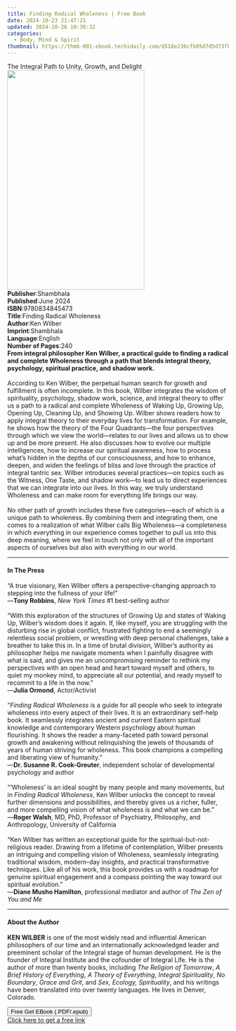 ```yaml
---
title: Finding Radical Wholeness | Free Book
date: 2024-10-23 21:47:21
updated: 2024-10-26 10:30:32
categories:
  - Body, Mind & Spirit
thumbnail: https://thmb-001-ebook.techidaily.com/d518e236cfb05d7d5d73fb0c16cc4f8379ef23f049bf5c897177665eb7cd21f5.jpg
---
```

<main id="book-container">
  <div class="flex flex-col">
    <div class="book-brief flex-1 py-6 px-4 sm:p-6 md:py-10 md:px-8">
      <!-- brief-->
      <div class="book-brief-main">
        The Integral Path to Unity, Growth, and Delight
      </div>
    </div>
    <div
      class="book-meta-info flex-1 grid gap-4 col-start-1 col-end-3 row-start-1 sm:mb-6 sm:grid-cols-4 lg:gap-6 lg:col-start-2 lg:row-end-6 lg:row-span-6 lg:mb-0"
    >
      <div
        class="book-meta-info-left place-content-center mt-4 p-4 text-sm leading-6 col-start-2 col-span-2 dark:text-slate-400"
      >
        <img
          class="w-full h-500 object-cover rounded-lg sm:h-255 sm:col-span-2 lg:col-span-full"
          src="https://img-001-ebook.techidaily.com/54b19ffeac9b633aaeaf0310452e1605a6dea66b63ac08a4832fc79855e93f33.jpg"
          alt=""
          width="312"
          height="500"
        />
      </div>
      <div
        class="book-meta-info-right mt-2 col-start-1 row-start-2 col-span-3 self-center"
      >
        <!-- meta data  -->
        <div class="flex flex-col px-4 md:px-8">
          <div class="flex-1">
            <strong>Publisher</strong>:<span class="px-2">Shambhala</span>
          </div>
          <div class="flex-1">
            <strong>Published</strong>:<span class="px-2">June 2024</span>
          </div>
          <div class="flex-1">
            <strong>ISBN</strong>:<span class="px-2">9780834845473</span>
          </div>
          <div class="flex-1">
            <strong>Title</strong>:<span class="px-2"
              >Finding Radical Wholeness</span
            >
          </div>
          <div class="flex-1">
            <strong>Author</strong>:<span class="px-2">Ken Wilber</span>
          </div>
          <div class="flex-1">
            <strong>Imprint</strong>:<span class="px-2">Shambhala</span>
          </div>
          <div class="flex-1">
            <strong>Language</strong>:<span class="px-2">English</span>
          </div>
          <div class="flex-1">
            <strong>Number of Pages</strong>:<span class="px-2">240</span>
          </div>
        </div>
      </div>
    </div>
    <div class="book-description flex-1 py-6 px-4 sm:p-6 md:py-10 md:px-8">
      <div class="book-description-main">
        <div accordion-content="" id="description">
          <b
            >From integral philosopher Ken Wilber, a practical guide to finding
            a radical and complete Wholeness through a path that blends integral
            theory, psychology, spiritual practice, and shadow work.</b
          ><br /><br />According to Ken Wilber, the perpetual human&nbsp;search
          for growth and fulfillment is often incomplete. In this book, Wilber
          integrates the wisdom of spirituality, psychology, shadow work,
          science, and integral theory to offer us a path to a radical and
          complete Wholeness of Waking Up, Growing Up, Opening Up, Cleaning Up,
          and Showing Up. Wilber shows readers how to apply integral theory to
          their everyday lives for transformation. For example, he shows how the
          theory of the Four Quadrants—the four perspectives through which we
          view the world—relates to our lives and allows us to show up and be
          more present. He also discusses how to evolve our multiple
          intelligences, how to increase our spiritual awareness, how to process
          what’s hidden in the depths of our consciousness, and how to enhance,
          deepen, and widen the feelings of bliss and love through the practice
          of integral tantric sex. Wilber introduces several practices—on topics
          such as the Witness, One Taste, and shadow work—to lead us to direct
          experiences that we can integrate into our lives. In this way, we
          truly understand Wholeness and can make room for everything life
          brings our way.<br /><br />No other path of growth includes these five
          categories—each of which is a unique path to wholeness. By combining
          them and integrating them, one comes to a realization of what Wilber
          calls Big Wholeness—a completeness in which everything in our
          experience comes together to pull us into this deep meaning, where we
          feel in touch not only with all of the important aspects of ourselves
          but also with everything in our world.
        </div>
        <div class="accordion-fader"></div>
      </div>
    </div>
    <div class="book-excerpts flex-1 py-6 px-4 sm:p-6 md:py-10 md:px-8">
      <!-- excerpts-->
      <div class="book-excerpts-main">
        <hr />
        <h4 class="placeholder placeholder-heading">
          <span>In The Press</span>
        </h4>
        <p>
          “A true visionary, Ken Wilber offers a perspective-changing approach
          to stepping into the fullness of your life!”<br />—<b>Tony Robbins</b
          >, <i>New York Times</i> #1 best-selling author<br /><br />“With this
          exploration of the structures of Growing Up and states of Waking Up,
          Wilber’s wisdom does it again. If, like myself, you are struggling
          with the disturbing rise in global conflict, frustrated fighting to
          end a seemingly relentless social problem, or wrestling with deep
          personal challenges, take a breather to take this in. In a time of
          brutal division, Wilber’s authority as philosopher helps me navigate
          moments when I painfully disagree with what is said, and gives me an
          uncompromising reminder to rethink my perspectives with an open head
          and heart toward myself and others, to quiet my monkey mind, to
          appreciate all our potential, and ready myself to recommit to a life
          in the now.”<br />—<b>Julia Ormond</b>, Actor/Activist<br /><br />“<i
            >Finding Radical Wholeness</i
          >
          is a guide for all people who seek to integrate wholeness into every
          aspect of their lives. It is an extraordinary self-help book. It
          seamlessly integrates ancient and current Eastern spiritual knowledge
          and contemporary Western psychology about human flourishing. It shows
          the reader a many-faceted path toward personal growth and awakening
          without relinquishing the jewels of thousands of years of human
          striving for wholeness. This book champions a compelling and
          liberating view of humanity.”<br />—<b>Dr. Susanne R. Cook-Greuter</b
          >, independent scholar of developmental psychology and author<br /><br />“‘Wholeness’
          is an ideal sought by many people and many movements, but in
          <i>Finding Radical Wholeness</i>, Ken Wilber unlocks the concept to
          reveal further dimensions and possibilities, and thereby gives us a
          richer, fuller, and more compelling vision of what wholeness is and
          what we can be.”<br />—<b>Roger Walsh</b>, MD, PhD, Professor of
          Psychiatry, Philosophy, and Anthropology, University of California<br /><br />“Ken
          Wilber has written an exceptional guide for the
          spiritual-but-not-religious reader. Drawing from a lifetime of
          contemplation, Wilber presents an intriguing and compelling vision of
          Wholeness, seamlessly integrating traditional wisdom, modern-day
          insights, and practical transformative techniques. Like all of his
          work, this book provides us with a roadmap for genuine spiritual
          engagement and a compass pointing the way toward our spiritual
          evolution.”<br />—<b>Diane Musho Hamilton</b>, professional mediator
          and author of <i>The Zen of You and Me</i>
        </p>
      </div>
    </div>
    <div class="book-about-author flex-1 py-6 px-4 sm:p-6 md:py-10 md:px-8">
      <!-- about author-->
      <div class="book-main-author-main">
        <hr />
        <h4 class="placeholder placeholder-heading">
          <span>About the Author</span>
        </h4>
        <p>
          <b>KEN WILBER</b> is one of the most widely read and influential
          American philosophers of our time and an internationally acknowledged
          leader and preeminent scholar of the Integral stage of human
          development. He is the founder of Integral Institute and the cofounder
          of Integral Life. He is the author of more than twenty books,
          including <i>The Religion of Tomorrow</i>,
          <i>A Brief History of Everything</i>, <i>A Theory of Everything</i>,
          <i>Integral Spirituality</i>, <i>No Boundary</i>,
          <i>Grace and Grit</i>, and <i>Sex, Ecology, Spirituality</i>, and his
          writings have been translated into over twenty languages.&nbsp;He
          lives in Denver, Colorado.
        </p>
      </div>
    </div>
    <div class="book-free-get flex-1 py-6 px-4 sm:p-6 md:py-10 md:px-8">
      <button
        id="btn-free-get"
        class="bg-blue-500 hover:bg-blue-700 text-white font-bold py-2 px-4 rounded"
      >
        Free Get EBook (.PDF/.epub)
      </button>
      <div id="countdown-display" class="px-2 text-lg mt-2"></div>
      <a
        id="free-link"
        class="hidden bg-blue-500 hover:bg-blue-700 text-white font-bold py-2 px-4 rounded"
        href="https://www.ebooks.com/en-us/book/211132886/finding-radical-wholeness/ken-wilber/"
        target="_blank"
        >Click here to get a free link</a
      >
    </div>
    <script>
      let countdownTime = 0;
      let countdownInterval = null;
      document
        .getElementById('btn-free-get')
        .addEventListener('click', startCountdown);
      function startCountdown() {
        countdownTime = new Date().getTime() + 60000 * 3;
        countdownInterval = setInterval(updateCountdown, 1000);
        document.getElementById('btn-free-get').disabled = true;
        document
          .getElementById('btn-free-get')
          .classList.add('bg-gray-500', 'cursor-not-allowed');
      }
      function updateCountdown() {
        let currentTime = new Date().getTime();
        let timeLeft = countdownTime - currentTime;
        let secondsLeft = Math.floor(timeLeft / 1000);
        document.getElementById('countdown-display').innerHTML =
          `Remaining time: ${secondsLeft} seconds.`;
        if (secondsLeft <= 0) {
          clearInterval(countdownInterval);
          document.getElementById('btn-free-get').classList.add('hidden');
          document.getElementById('free-link').classList.remove('hidden');
          document.getElementById('countdown-display').innerHTML = '';
        }
      }
    </script>
  </div>
</main>
